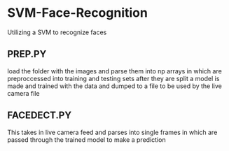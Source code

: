 # SVM-Face-Recognition
Utilizing a SVM to recognize faces

## PREP.PY
load the folder with the images and parse them into np arrays in which are preproccessed into training and testing sets
after they are split a model is made and trained with the data and dumped to a file to be used by the live camera file


## FACEDECT.PY 
This takes in live camera feed and parses into single frames in which are passed through the trained model to make a prediction 